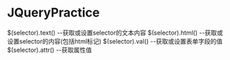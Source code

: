 # JQueryPractice



$(selector).text()              --获取或设置selector的文本内容
$(selector).html()              --获取或设置selector的内容(包括html标记)
$(selector).val()               --获取或设置表单字段的值
$(selector).attr()              --获取属性值
